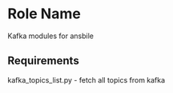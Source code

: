 Role Name
=========

Kafka modules for ansbile

Requirements
------------

kafka_topics_list.py - fetch all topics from kafka
